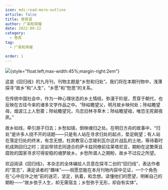 ```yaml
---
icon: mdi:read-more-outline
article: false
title: 卷首语
author: 广英和荣耀
date: 2022-09-22
category:
  - 卷首
tag:
  - 广英和荣耀

order: 1
---
```


<div>

![](./res/卷首语.webp){style="float:left;max-width:45%;margin-right:2em"}


这是《回归线》的九月刊，刊物主题是“乡愁和归处”。我们将在本期刊物中，浅薄探寻“故乡”和“人生”，“乡愿”和“愁思”的关系。

在传统中国社会中，作为一种心理状态的乡土情结，弥漫于阶层，贯穿于朝代，也反映在古往今来的诸多文学作品之中。“陟岵瞻望父，明月故乡映何处；陟岵瞻望母，烟波江上人愁雾；陟岵瞻望兄，鸟恋旧林寻草木；陟岵瞻望祖，唯恐无死颠夜夙。”

故乡如线，牵引游子归去；乡愁如镜，倒映魂归之处。在明日方舟的故事中，“归处”是许多人绕不开的话题——只是有人站在寻求归处的起点，垫足眺望；有人站在落定归处的终末，有念无想。杜宾教官心念玻利瓦尔这片战乱的土地，等待着时机成熟回归之时；泥岩带领志同道合的萨卡兹同僚前往莱塔尼亚，期盼在这繁荣且腐败的国家寻求可得安稳的魂梦故乡。乡愁所谓人之期盼，故乡不过应之所望。

欢迎阅读《回归线》，本杂志的全体编绘人员意在探寻二创的“回归线”，表达作者的“意志”，满足读者的“趣味”——祝愿您能在本月刊物内容中见证，一个个角色在“心中应许之地”前的迷茫，坚定，执着，和念想。读懂他们的愿望，明晰自己的期盼——“故乡依于人生，却无需宿主；乡愁弥于无形，却自有实体”。<eod />

</div>